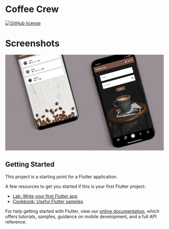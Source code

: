 # Coffee Crew

[![GitHub license](https://img.shields.io/badge/License-MIT-blue.svg)](./LICENSE)


# Screenshots

![Screenshot](https://github.com/seaque/coffee-crew/blob/assets/coffee-crew-marketing.png)

## Getting Started

This project is a starting point for a Flutter application.

A few resources to get you started if this is your first Flutter project:

- [Lab: Write your first Flutter app](https://flutter.dev/docs/get-started/codelab)
- [Cookbook: Useful Flutter samples](https://flutter.dev/docs/cookbook)

For help getting started with Flutter, view our
[online documentation](https://flutter.dev/docs), which offers tutorials,
samples, guidance on mobile development, and a full API reference.
